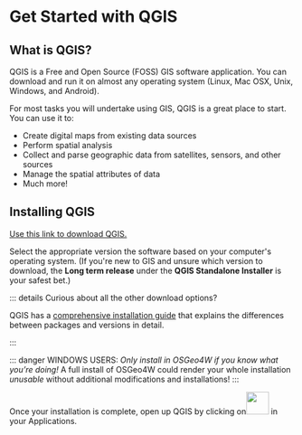 # Get Started with QGIS

## What is QGIS?
QGIS is a Free and Open Source (FOSS) GIS software application. You can download and run it on almost any operating system (Linux, Mac OSX, Unix, Windows, and Android). 

For most tasks you will undertake using GIS, QGIS is a great place to start. You can use it to:
- Create digital maps from existing data sources
- Perform spatial analysis
- Collect and parse geographic data from satellites, sensors, and other sources
- Manage the spatial attributes of data
- Much more!

## Installing QGIS

<a target = "_blank" href ='https://qgis.org/en/site/forusers/download.html'>Use this link to download QGIS.</a>

Select the appropriate version the software based on your computer's operating system. 
(If you're new to GIS and unsure which version to download, the **Long term release** under the **QGIS Standalone Installer** is your safest bet.)

::: details Curious about all the other download options?

QGIS has a [comprehensive installation guide](https://qgis.org/en/site/forusers/alldownloads.html) that explains the differences between packages and versions in detail.

:::

::: danger WINDOWS USERS:
*Only install in OSGeo4W if you know what you’re doing!* A full install of OSGeo4W could render your whole installation *unusable* without additional modifications and installations!
:::

Once your installation is complete, open up QGIS by clicking on<img src="https://upload.wikimedia.org/wikipedia/commons/7/77/Qgis-icon-3.0.png" width="40" height="40" />  in your Applications.


